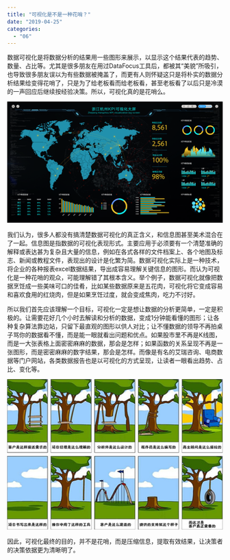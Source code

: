 ```yaml
---
title: "可视化是不是一种花哨？"
date: "2019-04-25"
categories: 
  - "06"
---
```


数据可视化是将数据分析的结果用一些图形来展示，以显示这个结果代表的趋势、数量、占比等。尤其是很多朋友在用过DataFocus工具后，都被其“美貌”所吸引，也导致很多朋友误以为有些数据被掩盖了，而更有人则怀疑这只是将朴实的数据分析结果给变得花哨了，只是为了给老板看而给老板看，甚至老板看了以后只是冷漠的一声回应后继续按经验决策。所以，可视化真的是花哨么。

![](images/daping-08-1.png)

我们认为，很多人都没有搞清楚数据可视化的真正含义，和信息图甚至美术混合在了一起。信息图是指数据的可视化表现形式。主要应用于必须要有一个清楚准确的解释或表达甚为复杂且大量的信息，例如在各式各样的文件档案上、各个地图及标志、新闻或教程文件，表现出的设计是化繁为简。数据可视化实际上是一种技术，将企业的各种报表excel数据结果，导出成容易理解关键信息的图形。而认为可视化是一种花哨的观众，可能理解错了其根本含义。举个例子，数据可视化就像把数据烹饪成一些美味可口的佳肴，比如某些数据原来是五花肉，可视化将它变成容易和喜欢食用的红烧肉，但是如果烹饪过度，就会变成焦肉，吃力不讨好。

所以我们首先应该理解一个目标，可视化一定是想让数据的分析更简单，一定是积极的。让需要花好几个小时去解读和分析的数据，变成1分钟能看懂的图形；让各种复杂算法靠边站，只留下最直观的图形以供人对比；让不懂数据的领导不再拍桌子骂你的数据看不懂，而是能一眼就看出问题和优点。如果股市里不再是K线图，而是一大张表格上面密密麻麻的数据，那会是怎样；如果函数的关系呈现不再是一张图形，而是密密麻麻的数字结果，那会是怎样。而像是有名的艾瑞咨询、电商数据等门户网站，各类数据报告也是以可视化的方式呈现，让读者一眼看出趋势、占比、变化等。

![](images/word-image-275.png)

因此，可视化最终的目的，并不是花哨，而是压缩信息，提取有效结果，让决策者的决策依据更为清晰明了。
